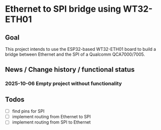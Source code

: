 # Ethernet to SPI bridge using WT32-ETH01

## Goal

This project intends to use the ESP32-based WT32-ETH01 board
to build a bridge between Ethernet and the SPI of
a Qualcomm QCA7000/7005.

## News / Change history / functional status

### 2025-10-06 Empty project without functionality

## Todos
- [ ] find pins for SPI
- [ ] implement routing from Ethernet to SPI
- [ ] implement routing from SPI to Ethernet
